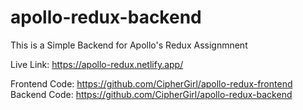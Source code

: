# apollo-redux-backend
This is a Simple Backend for Apollo's Redux Assignmnent

Live Link: https://apollo-redux.netlify.app/

Frontend Code: https://github.com/CipherGirl/apollo-redux-frontend
Backend Code: https://github.com/CipherGirl/apollo-redux-backend
